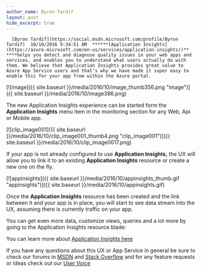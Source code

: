 ```yaml
---
author_name: Byron Tardif
layout: post
hide_excerpt: true
---
```

      [Byron Tardif](https://social.msdn.microsoft.com/profile/Byron Tardif)  10/10/2016 9:34:51 AM  ******[Application Insights](https://azure.microsoft.com/en-us/services/application-insights/)** ****helps you detect and diagnose quality issues in your web apps and services, and enables you to understand what users actually do with them. We believe that Application Insights provides great value to Azure App Service users and that’s why we have made it super easy to enable this for your app from within the Azure portal.

 [![image]({{ site.baseurl }}/media/2016/10/image_thumb356.png "image")]({{ site.baseurl }}/media/2016/10/image386.png)

 The new Application Insights experience can be started form the **Application Insights** menu item in the monitoring section for any Web, Api or Mobile app.

 [![clip_image001]({{ site.baseurl }}/media/2016/10/clip_image001_thumb4.png "clip_image001")]({{ site.baseurl }}/media/2016/10/clip_image0017.png)

 If your app is not already configured to use **Application Insights,** the UX will allow you to link it to an existing **Application Insights** resource or create a new one on the fly.

 [![appinsights]({{ site.baseurl }}/media/2016/10/appinsights_thumb.gif "appinsights")]({{ site.baseurl }}/media/2016/10/appinsights.gif)

 Once the **Application Insights** resource has been created and the link between it and your app is in place, you will start to see data stream into the UX, assuming there is currently traffic on your app.

 You can get even more data, customize views, queries and a lot more by going to the Application Insights resource blade:

 You can learn more about [Application Insights here](https://azure.microsoft.com/services/application-insights/)

 If you have any questions about this UX or App Service in general be sure to check our forums in [MSDN](https://social.msdn.microsoft.com/Forums/en-US/home?forum=windowsazurewebsitespreview) and [Stack Overflow](https://stackoverflow.com/questions/tagged/azure-web-sites) and for any feature requests or ideas check out our [User Voice](https://feedback.azure.com/forums/169385-web-apps-formerly-websites)

     